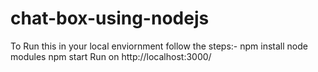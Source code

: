 # chat-box-using-nodejs

To Run this in your local enviornment follow the steps:-
npm install node modules
npm start
Run on http://localhost:3000/
